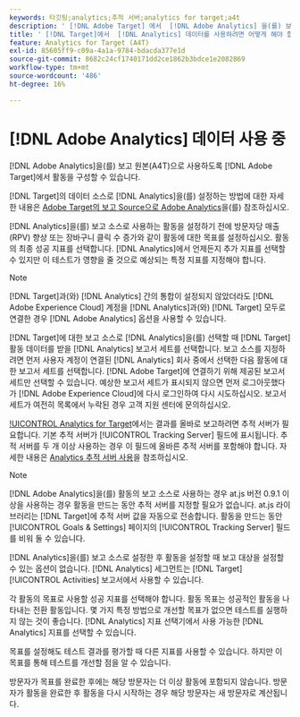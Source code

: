 ```yaml
---
keywords: 타깃팅;analytics;추적 서버;analytics for target;a4t
description: ' [!DNL Adobe Target] 에서  [!DNL Adobe Analytics] 을(를) 보고 소스(A4T)로 사용하도록 활동을 구성하는 방법에 대해 알아봅니다.'
title: ' [!DNL Target]에서  [!DNL Analytics] 데이터를 사용하려면 어떻게 해야 합니까?'
feature: Analytics for Target (A4T)
exl-id: 85605ff9-c09a-4a1a-9784-bdacda377e1d
source-git-commit: 8682c24cf1740171dd2ce1862b3bdce1e2082869
workflow-type: tm+mt
source-wordcount: '486'
ht-degree: 16%

---
```


# [!DNL Adobe Analytics] 데이터 사용 중

[!DNL Adobe Analytics]을(를) 보고 원본(A4T)으로 사용하도록 [!DNL Adobe Target]에서 활동을 구성할 수 있습니다.

[!DNL Target]의 데이터 소스로 [!DNL Analytics]을(를) 설정하는 방법에 대한 자세한 내용은 [Adobe Target의 보고 Source으로 Adobe Analytics](/help/main/c-integrating-target-with-mac/a4t/a4t.md)을(를) 참조하십시오.

[!DNL Analytics]을(를) 보고 소스로 사용하는 활동을 설정하기 전에 방문자당 매출(RPV) 향상 또는 장바구니 클릭 수 증가와 같이 활동에 대한 목표를 설정하십시오. 활동의 최종 성공 지표를 선택합니다. [!DNL Analytics]에서 언제든지 추가 지표를 선택할 수 있지만 이 테스트가 영향을 줄 것으로 예상되는 특정 지표를 지정해야 합니다.

>[!NOTE]
>
>[!DNL Target]과(와) [!DNL Analytics] 간의 통합이 설정되지 않았더라도 [!DNL Adobe Experience Cloud] 계정을 [!DNL Analytics]과(와) [!DNL Target] 모두로 연결한 경우 [!DNL Adobe Analytics] 옵션을 사용할 수 있습니다.

[!DNL Target]에 대한 보고 소스로 [!DNL Analytics]을(를) 선택할 때 [!DNL Target] 활동 데이터를 받을 [!DNL Analytics] 보고서 세트를 선택합니다. 보고 소스를 지정하려면 먼저 사용자 계정이 연결된 [!DNL Analytics] 회사 중에서 선택한 다음 활동에 대한 보고서 세트를 선택합니다. [!DNL Adobe Target]에 연결하기 위해 제공된 보고서 세트만 선택할 수 있습니다. 예상한 보고서 세트가 표시되지 않으면 먼저 로그아웃했다가 [!DNL Adobe Experience Cloud]에 다시 로그인하여 다시 시도하십시오. 보고서 세트가 여전히 목록에서 누락된 경우 고객 지원 센터에 문의하십시오.

[!UICONTROL Analytics for Target](A4T)에서는 결과를 올바로 보고하려면 추적 서버가 필요합니다. 기본 추적 서버가 [!UICONTROL Tracking Server] 필드에 표시됩니다. 추적 서버를 두 개 이상 사용하는 경우 이 필드에 올바른 추적 서버를 포함해야 합니다. 자세한 내용은 [Analytics 추적 서버 사용](/help/main/c-integrating-target-with-mac/a4t/analytics-tracking-server.md#task_72077BA7E93C4A65A715A18F32228823)을 참조하십시오.

>[!NOTE]
>
>[!DNL Adobe Analytics]을(를) 활동의 보고 소스로 사용하는 경우 at.js 버전 0.9.1 이상을 사용하는 경우 활동을 만드는 동안 추적 서버를 지정할 필요가 없습니다. at.js 라이브러리는 [!DNL Target]에 추적 서버 값을 자동으로 전송합니다. 활동을 만드는 동안 [!UICONTROL Goals & Settings] 페이지의 [!UICONTROL Tracking Server] 필드를 비워 둘 수 있습니다.

[!DNL Analytics]을(를) 보고 소스로 설정한 후 활동을 설정할 때 보고 대상을 설정할 수 있는 옵션이 없습니다. [!DNL Analytics] 세그먼트는 [!DNL Target] [!UICONTROL Activities] 보고서에서 사용할 수 있습니다.

각 활동의 목표로 사용할 성공 지표를 선택해야 합니다. 활동 목표는 성공적인 활동을 나타내는 전환 활동입니다. 몇 가지 특정 방법으로 개선할 목표가 없으면 테스트를 실행하지 않는 것이 좋습니다. [!DNL Analytics] 지표 선택기에서 사용 가능한 [!DNL Analytics] 지표를 선택할 수 있습니다.

목표를 설정해도 테스트 결과를 평가할 때 다른 지표를 사용할 수 있습니다. 하지만 이 목표를 통해 테스트를 개선할 점을 알 수 있습니다.

방문자가 목표를 완료한 후에는 해당 방문자는 더 이상 활동에 포함되지 않습니다. 방문자가 활동을 완료한 후 활동을 다시 시작하는 경우 해당 방문자는 새 방문자로 계산됩니다.
